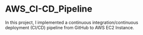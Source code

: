 # AWS_CI-CD_Pipeline
In this project, I implemented a continuous integration/continuous deployment (CI/CD) pipeline from GitHub to AWS EC2 Instance.
